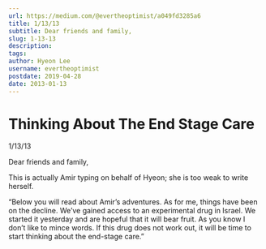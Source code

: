 ```yaml
---
url: https://medium.com/@evertheoptimist/a049fd3285a6
title: 1/13/13
subtitle: Dear friends and family,
slug: 1-13-13
description: 
tags: 
author: Hyeon Lee
username: evertheoptimist
postdate: 2019-04-28
date: 2013-01-13
---
```


# Thinking About The End Stage Care

1/13/13

Dear friends and family,

This is actually Amir typing on behalf of Hyeon; she is too weak to write herself.

“Below you will read about Amir’s adventures. As for me, things have been on the decline. We’ve gained access to an experimental drug in Israel. We started it yesterday and are hopeful that it will bear fruit. As you know I don’t like to mince words. If this drug does not work out, it will be time to start thinking about the end-stage care.”



